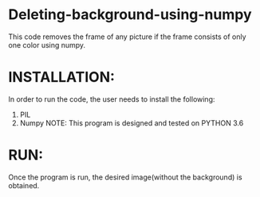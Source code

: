# Deleting-background-using-numpy
This code removes the frame of any picture if the frame consists of only one color using numpy.
# INSTALLATION:
In order to run the code, the user needs to install the following:
1. PIL
2. Numpy
NOTE: This program is designed and tested on PYTHON 3.6
# RUN:
Once the program is run, the desired image(without the background) is obtained.
